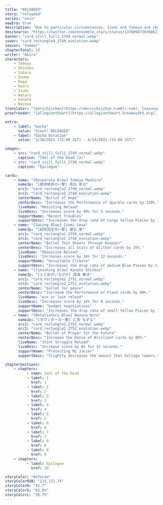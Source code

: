 ```yaml
---
title: "RELOADED"
story: "reloaded"
series: "enst"
newEra: true
description: "Due to particular circumstances, Izumi and Tomoya are skulking around, wary to avoid the eyes of others. However, when Nazuna and Kanata bear witness they panic and hide. Handcuffed together, they..."
descSource: "https://twitter.com/ensemble_stars/status/1376096730366627841"
banner: "card_still_full1_2749_normal.webp"
cover: "card_rectangle4_2749_evolution.webp"
season: "Summer"
chapterTotal: 10
writer: "Akira"
characters:
    - Tomoya
    - Shinobu
    - Subaru
    - Souma
    - Koga
    - Kaoru
    - Izumi
    - Wataru
    - Kanata
    - Nazuna
translator: "[morichiichan](https://moricchiichan.tumblr.com), [nazunyan427](https://nazunyan427.dreamwidth.org), [Ren](https://tomoya.moe)"
proofreader: "[allegiantheart](https://allegiantheart.dreamwidth.org), [Ren](https://tomoya.moe), [Spoon](https://twitter.com/spoonbutt)"

extra:
    - label: "Gacha"
      value: "Scout! RELOADED"
    - label: "Gacha Duration"
      value: "3/30/2021 (15:00 JST) - 4/14/2021 (15:00 JST)"

images:
    - src: "card_still_full1_2749_normal.webp"
      caption: "Idol of the Dead (2)"
    - src: "card_still_full1_2750_normal.webp"
      caption: "Epilogue"

cards:
    - name: "[Desperate Blow] Tomoya Mashiro"
      nameJp: "[絶体絶命の一撃] 真白 友也"
      src1: "card_rectangle2_2749_normal.webp"
      src2: "card_rectangle2_2749_evolution.webp"
      centerName: "Bullet of Hope"
      centerDesc: "Increases the Performance of Sparkle cards by 120%."
      liveName: "Resisting Reload"
      liveDesc: "Increases score by 40% for 5 seconds."
      supportName: "Recent Troubles"
      supportDesc: "Increases the drop rate of large Yellow Pieces by 1.7."
    - name: "[Saving Blow] Izumi Sena"
      nameJp: "[起死回生の一撃] 瀬名 泉"
      src1: "card_rectangle2_2750_normal.webp"
      src2: "card_rectangle2_2750_evolution.webp"
      centerName: "Bullet That Shoots Through Despair"
      centerDesc: "Increases all stats of Glitter cards by 35%."
      liveName: "Obsessive Reload"
      liveDesc: "Increases score by 16% for 12 seconds."
      supportName: "Unsuitable Climate"
      supportDesc: "Increases the drop rate of medium Blue Pieces by 1.5."
    - name: "[finishing blow] Kanata Shinkai"
      nameJp: "[とどめのいちげき] 深海 奏汰"
      src1: "card_rectangle2_2751_normal.webp"
      src2: "card_rectangle2_2751_evolution.webp"
      centerName: "bullet for peace"
      centerDesc: "Increase the Performance of Flash cards by 80%."
      liveName: "win or lose reload"
      liveDesc: "Increases score by 14% for 8 seconds."
      supportName: "budget negotiations"
      supportDesc: "Increases the drop rate of small Yellow Pieces by 1.3."
    - name: "[Retaliatory Blow] Nazuna Nito"
      nameJp: "[カウンターの一撃] 仁兎 なずな"
      src1: "card_rectangle2_2752_normal.webp"
      src2: "card_rectangle2_2752_evolution.webp"
      centerName: "Bullet of Prayer for the Future"
      centerDesc: "Increase the Dance of Brilliant cards by 80%."
      liveName: "Joint Struggle Reload"
      liveDesc: "Increase score by 8% for 12 seconds."
      supportName: "Protecting My Junior"
      supportDesc: "Slightly decreases the amount that Voltage lowers."

chapterSections:
    - chapters:
          - name: Idol of the Dead
          - label: 1
            href: 1
          - label: 2
            href: 2
          - label: 3
            href: 3
          - label: 4
            href: 4
          - label: 5
            href: 5
          - label: 6
            href: 6
          - label: 7
            href: 7
          - label: 8
            href: 8
          - label: 9
            href: 9
    - chapters:
          - label: Epilogue
            href: 10

storyColor: "#d7ac4a"
storyColorRGB: "215,172,74"
storyColorH: "41.7"
storyColorS: "63.8%"
storyColorL: "56.7%"
---
```

